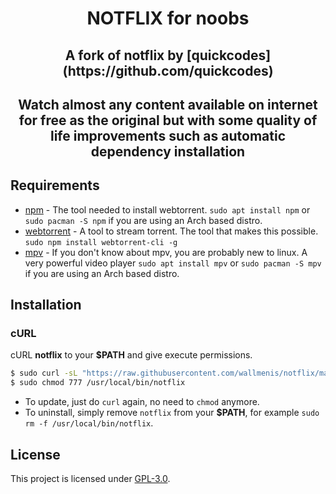 <h1 align="center">NOTFLIX for noobs</h1>
<h2 align="center">A fork of notflix by [quickcodes](https://github.com/quickcodes)</h2>
<h2 align="center">Watch almost any content available on internet for free as the original but with some quality of life improvements such as automatic dependency installation</h2>



## Requirements

* [npm](https://www.npmjs.com/) - The tool needed to install webtorrent. `sudo apt install npm` or `sudo pacman -S npm` if you are using an Arch based distro.
* [webtorrent](https://webtorrent.io/) - A tool to stream torrent. The tool that makes this possible. `sudo npm install webtorrent-cli -g`
* [mpv](https://mpv.io/) - If you don't know about mpv, you are probably new to linux. A very powerful video player `sudo apt install mpv` or `sudo pacman -S mpv` if you are using an Arch based distro.

## Installation

### cURL
cURL **notflix** to your **$PATH** and give execute permissions.

```sh
$ sudo curl -sL "https://raw.githubusercontent.com/wallmenis/notflix/main/notflix" -o /usr/local/bin/notflix
$ sudo chmod 777 /usr/local/bin/notflix
```
- To update, just do `curl` again, no need to `chmod` anymore.
- To uninstall, simply remove `notflix` from your **$PATH**, for example `sudo rm -f /usr/local/bin/notflix`.

## License
This project is licensed under [GPL-3.0](https://raw.githubusercontent.com/Illumina/licenses/master/gpl-3.0.txt).


